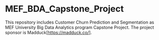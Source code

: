# MEF_BDA_Capstone_Project

This repository includes Customer Churn Prediction and Segmentation as MEF University Big Data Analytics program Capstone Project. 
The project sponsor is Madduck[https://madduck.co/].
